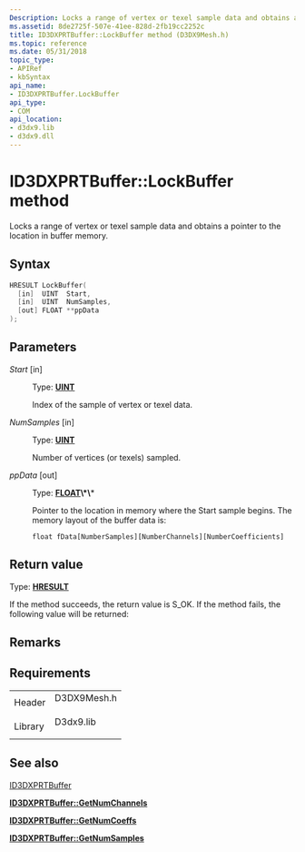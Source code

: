 ```yaml
---
Description: Locks a range of vertex or texel sample data and obtains a pointer to the location in buffer memory.
ms.assetid: 8de2725f-507e-41ee-828d-2fb19cc2252c
title: ID3DXPRTBuffer::LockBuffer method (D3DX9Mesh.h)
ms.topic: reference
ms.date: 05/31/2018
topic_type: 
- APIRef
- kbSyntax
api_name: 
- ID3DXPRTBuffer.LockBuffer
api_type: 
- COM
api_location: 
- d3dx9.lib
- d3dx9.dll
---
```


# ID3DXPRTBuffer::LockBuffer method

Locks a range of vertex or texel sample data and obtains a pointer to the location in buffer memory.

## Syntax


```C++
HRESULT LockBuffer(
  [in]  UINT  Start,
  [in]  UINT  NumSamples,
  [out] FLOAT **ppData
);
```



## Parameters

<dl> <dt>

*Start* \[in\]
</dt> <dd>

Type: **[**UINT**](https://msdn.microsoft.com/library/Aa383751(v=VS.85).aspx)**

Index of the sample of vertex or texel data.

</dd> <dt>

*NumSamples* \[in\]
</dt> <dd>

Type: **[**UINT**](https://msdn.microsoft.com/library/Aa383751(v=VS.85).aspx)**

Number of vertices (or texels) sampled.

</dd> <dt>

*ppData* \[out\]
</dt> <dd>

Type: **[**FLOAT**](https://msdn.microsoft.com/library/Aa383751(v=VS.85).aspx)\*\***

Pointer to the location in memory where the Start sample begins. The memory layout of the buffer data is:


```
float fData[NumberSamples][NumberChannels][NumberCoefficients]      
```



</dd> </dl>

## Return value

Type: **[**HRESULT**](https://msdn.microsoft.com/library/Bb401631(v=MSDN.10).aspx)**

If the method succeeds, the return value is S\_OK. If the method fails, the following value will be returned:

## Remarks

## Requirements



|                    |                                                                                        |
|--------------------|----------------------------------------------------------------------------------------|
| Header<br/>  | <dl> <dt>D3DX9Mesh.h</dt> </dl> |
| Library<br/> | <dl> <dt>D3dx9.lib</dt> </dl>   |



## See also

<dl> <dt>

[ID3DXPRTBuffer](id3dxprtbuffer.md)
</dt> <dt>

[**ID3DXPRTBuffer::GetNumChannels**](id3dxprtbuffer--getnumchannels.md)
</dt> <dt>

[**ID3DXPRTBuffer::GetNumCoeffs**](id3dxprtbuffer--getnumcoeffs.md)
</dt> <dt>

[**ID3DXPRTBuffer::GetNumSamples**](id3dxprtbuffer--getnumsamples.md)
</dt> </dl>

 

 




